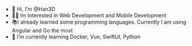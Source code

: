 - 👋 Hi, I’m @Han3D
- 👀🤩 Im Interested in Web Development and Mobile Development
- 📚I already learned some programming languages. Currently I am using Angular and Go the most
- 📖 I’m currently learning Docker, Vue, SwiftUI, Python

<!---
Han3D/Han3D is a ✨ special ✨ repository because its `README.md` (this file) appears on your GitHub profile.
You can click the Preview link to take a look at your changes.
--->
